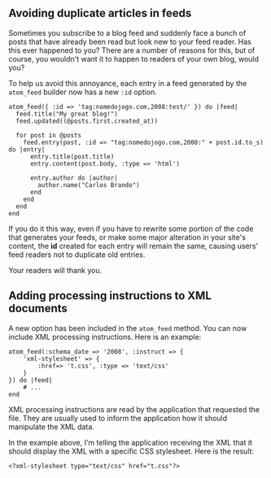 ## Avoiding duplicate articles in feeds

Sometimes you subscribe to a blog feed and suddenly face a bunch of posts that have already been read but look new to your feed reader. Has this ever happened to you? There are a number of reasons for this, but of course, you wouldn't want it to happen to readers of your own blog, would you?

To help us avoid this annoyance, each entry in a feed generated by the `atom_feed` builder now has a new `:id` option.

	atom_feed({ :id => 'tag:nomedojogo.com,2008:test/' }) do |feed|
	  feed.title("My great blog!")
	  feed.updated((@posts.first.created_at))

	  for post in @posts
	    feed.entry(post, :id => "tag:nomedojogo.com,2008:" + post.id.to_s) do |entry|
	      entry.title(post.title)
	      entry.content(post.body, :type => 'html')

	      entry.author do |author|
	        author.name("Carlos Brando")
	      end
	    end
	  end
	end

If you do it this way, even if you have to rewrite some portion of the code that generates your feeds, or make some major alteration in your site's content, the **id** created for each entry will remain the same, causing users' feed readers not to duplicate old entries.

Your readers will thank you.

## Adding processing instructions to XML documents

A new option has been included in the `atom_feed` method. You can now include XML processing instructions. Here is an example:

	atom_feed(:schema_date => '2008', :instruct => {
		'xml-stylesheet' => {
			:href=> 't.css', :type => 'text/css'
		}
	}) do |feed|
		# ...
	end

XML processing instructions are read by the application that requested the file. They are usually used to inform the application how it should manipulate the XML data.

In the example above, I'm telling the application receiving the XML that it should display the XML with a specific CSS stylesheet. Here is the result:

	<?xml-stylesheet type="text/css" href="t.css"?>